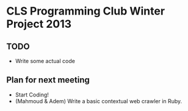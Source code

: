 CLS Programming Club Winter Project 2013
========================================

TODO
----

* Write some actual code



Plan for next meeting
---------------------

* Start Coding!
* (Mahmoud & Adem) Write a basic contextual web crawler in Ruby.
